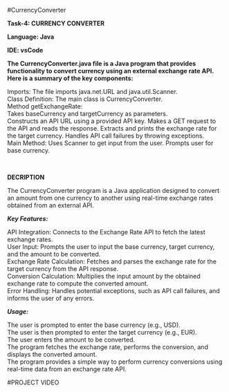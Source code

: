 #CurrencyConverter
<br/>

**Task-4: CURRENCY CONVERTER**
<br/>

**Language: Java**
<br/>

**IDE: vsCode**
<br/>

**The CurrencyConverter.java file is a Java program that provides functionality to convert currency using an external exchange rate API. Here is a summary of the key components:**
<br/>

Imports: The file imports java.net.URL and java.util.Scanner.
<br/>
Class Definition: The main class is CurrencyConverter.
<br/>
Method getExchangeRate:
<br/>
Takes baseCurrency and targetCurrency as parameters.
<br/>
Constructs an API URL using a provided API key.
Makes a GET request to the API and reads the response.
Extracts and prints the exchange rate for the target currency.
Handles API call failures by throwing exceptions.
<br/>
Main Method:
Uses Scanner to get input from the user.
Prompts user for base currency.

<br/>

**DECRIPTION**
<br/>

The CurrencyConverter program is a Java application designed to convert an amount from one currency to another using real-time exchange rates obtained from an external API.
<br/>

***Key Features:***
<br/>

API Integration: Connects to the Exchange Rate API to fetch the latest exchange rates.
<br/>
User Input: Prompts the user to input the base currency, target currency, and the amount to be converted.
<br/>
Exchange Rate Calculation: Fetches and parses the exchange rate for the target currency from the API response.
<br/>
Conversion Calculation: Multiplies the input amount by the obtained exchange rate to compute the converted amount.
<br/>
Error Handling: Handles potential exceptions, such as API call failures, and informs the user of any errors.
<br/>


***Usage:***
<br/>

The user is prompted to enter the base currency (e.g., USD).
<br/>
The user is then prompted to enter the target currency (e.g., EUR).
<br/>
The user enters the amount to be converted.
<br/>
The program fetches the exchange rate, performs the conversion, and displays the converted amount.
<br/>
The program provides a simple way to perform currency conversions using real-time data from an exchange rate API.
<br/>

#PROJECT VIDEO
